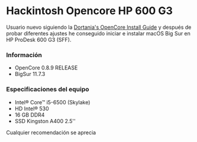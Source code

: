 # Hackintosh Opencore HP 600 G3

Usuario nuevo siguiendo la [Dortania's OpenCore Install Guide](https://dortania.github.io/OpenCore-Install-Guide/ "Dortania's OpenCore Install Guide") y después de probar diferentes ajustes he conseguido iniciar e instalar macOS Big Sur en HP ProDesk 600 G3 (SFF).

### Información

- OpenCore 0.8.9 RELEASE
- BigSur 11.7.3

### Especificaciones del equipo

- Intel® Core™ i5-6500 (Skylake)
- HD Intel® 530
- 16 GB DDR4
- SSD Kingston A400 2.5''

Cualquier recomendación se aprecia